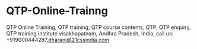 QTP-Online-Trainng
==================

QTP Online Training, QTP training, QTP course contents, QTP, QTP enquiry, QTP training institute visakhapatnam, Andhra Pradesh, India, call us: +919000444287,dharani@21cssindia.com
